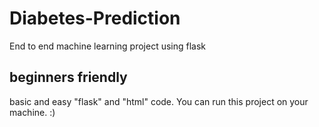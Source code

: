 # Diabetes-Prediction
 End to end machine learning project using flask
## beginners friendly 
 basic and easy "flask" and "html" code. 
 You can run this project on your machine.   :)
